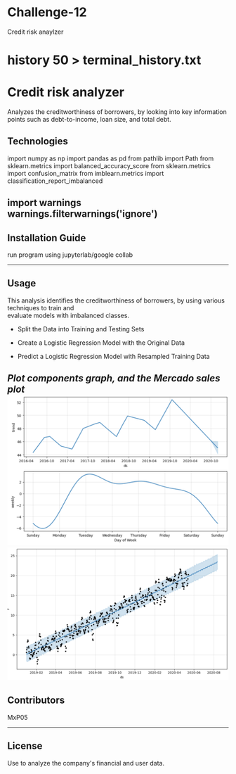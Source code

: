 # Challenge-12
Credit risk anaylzer
# history 50 > terminal_history.txt

# Credit risk analyzer
Analyzes the creditworthiness of borrowers, by looking into key information points such as debt-to-income, loan size, and total 
  debt.
## Technologies

import numpy as np
import pandas as pd
from pathlib import Path
from sklearn.metrics import balanced_accuracy_score
from sklearn.metrics import confusion_matrix
from imblearn.metrics import classification_report_imbalanced

import warnings
warnings.filterwarnings('ignore')
---

## Installation Guide
run program using jupyterlab/google collab

---

## Usage
This analysis identifies the creditworthiness of borrowers, by using various techniques to train and   
  evaluate models with imbalanced classes.


* Split the Data into Training and Testing Sets

* Create a Logistic Regression Model with the Original Data

* Predict a Logistic Regression Model with Resampled Training Data 

*Plot components graph, and the Mercado sales plot*
![](https://github.com/MxP05/Challenge-11/blob/main/image/image1.png?raw=true)
![](https://github.com/MxP05/Challenge-11/blob/main/image/image2.png?raw=true)
---

## Contributors

MxP05

---

## License
Use to analyze the company's financial and user data.